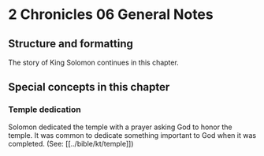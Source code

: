 # 2 Chronicles 06 General Notes
## Structure and formatting

The story of King Solomon continues in this chapter.

## Special concepts in this chapter

### Temple dedication
Solomon dedicated the temple with a prayer asking God to honor the temple. It was common to dedicate something important to God when it was completed. (See: [[../bible/kt/temple]])